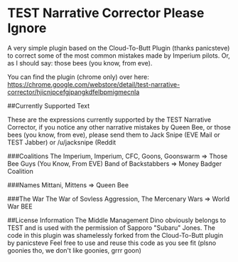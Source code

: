 TEST Narrative Corrector Please Ignore
=============

A very simple plugin based on the Cloud-To-Butt Plugin (thanks panicsteve) to correct some of the most common mistakes made by Imperium pilots. Or, as I should say: those bees (you know, from eve).

You can find the plugin (chrome only) over here: https://chrome.google.com/webstore/detail/test-narrative-corrector/hjicnjpcefgjpangkdfelbpmigmecnla

##Currently Supported Text

These are the expressions currently supported by the TEST Narrative Corrector, if you notice any other narrative mistakes by Queen Bee, or those bees (you know, from eve), please send them to Jack Snipe (EVE Mail or TEST Jabber) or /u/jacksnipe (Reddit

###Coalitions
The Imperium, Imperium, CFC, Goons, Goonswarm => Those Bee Guys (You Know, From EVE)
Band of Backstabbers => Money Badger Coalition

###Names
Mittani, Mittens => Queen Bee

###The War
The War of Sovless Aggression, The Mercenary Wars => World War BEE

##License Information
The Middle Management Dino obviously belongs to TEST and is used with the permission of Sapporo "Subaru" Jones.
The code in this plugin was shamelessly forked from the Cloud-To-Butt plugin by panicsteve
Feel free to use and reuse this code as you see fit (plsno goonies tho, we don't like goonies, grrr goon)

